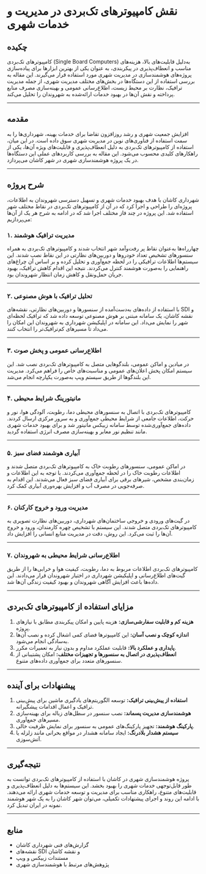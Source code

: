 # **نقش کامپیوترهای تک‌بردی در مدیریت و خدمات شهری**

## **چکیده**
کامپیوترهای تک‌بردی (Single Board Computers) به‌دلیل قابلیت‌های بالا، هزینه‌های مناسب و انعطاف‌پذیری در پیکربندی، به عنوان یکی از بهترین ابزارها برای پیاده‌سازی پروژه‌های هوشمندسازی در مدیریت شهری مورد استفاده قرار می‌گیرند. این مقاله به بررسی استفاده از این دستگاه‌ها در بخش‌های مختلف مدیریت شهری، از جمله مدیریت ترافیک، نظارت بر محیط زیست، اطلاع‌رسانی عمومی و بهینه‌سازی مصرف منابع پرداخته و نقش آن‌ها در بهبود خدمات ارائه‌شده به شهروندان را تحلیل می‌کند.

---

## **مقدمه**
افزایش جمعیت شهری و رشد روزافزون تقاضا برای خدمات بهینه، شهرداری‌ها را به سمت استفاده از فناوری‌های نوین در مدیریت شهری سوق داده است. در این میان، استفاده از کامپیوترهای تک‌بردی به دلیل انعطاف‌پذیری و قابلیت‌های ویژه آن‌ها، یکی از راهکارهای کلیدی محسوب می‌شود. این مقاله به بررسی کاربردهای عملی این دستگاه‌ها در یک پروژه هوشمندسازی شهری در شهر کاشان می‌پردازد.

---

## **شرح پروژه**
شهرداری کاشان با هدف بهبود خدمات شهری و تسهیل دسترسی شهروندان به اطلاعات، پروژه‌ای را طراحی و اجرا کرد که در آن از کامپیوترهای تک‌بردی در نقاط مختلف شهر استفاده شد. این پروژه در چند فاز مختلف اجرا شد که در ادامه به شرح هر یک از آن‌ها می‌پردازیم:

### **۱. مدیریت ترافیک هوشمند**
چهارراه‌ها به‌عنوان نقاط پر رفت‌وآمد شهر انتخاب شدند و کامپیوترهای تک‌بردی به همراه سنسورهای تشخیص تعداد خودروها و دوربین‌های نظارتی در این نقاط نصب شدند. این سیستم‌ها اطلاعات ترافیکی را در لحظه جمع‌آوری و تحلیل کرده و بر اساس آن چراغ‌های راهنمایی را به‌صورت هوشمند کنترل می‌کردند. نتیجه این اقدام کاهش ترافیک، بهبود جریان حمل‌ونقل و کاهش زمان انتظار شهروندان بود.

---

### **۲. تحلیل ترافیک با هوش مصنوعی**
با استفاده از داده‌های به‌دست‌آمده از سنسورها و دوربین‌های نظارتی، نقشه‌های SDI و نقشه کاشان، یک سامانه مبتنی بر هوش مصنوعی توسعه داده شد که ترافیک لحظه‌ای شهر را نمایش می‌داد. این سامانه در اپلیکیشن شهرداری به شهروندان این امکان را می‌داد تا مسیرهای کم‌ترافیک‌تر را انتخاب کنند.

---

### **۳. اطلاع‌رسانی عمومی و پخش صوت**
در میادین و اماکن عمومی، بلندگوهایی متصل به کامپیوترهای تک‌بردی نصب شد. این سیستم امکان پخش اعلان‌های عمومی و مناسبت‌های خاص را فراهم می‌کرد. مدیریت این بلندگوها از طریق سیستم ویپ به‌صورت یکپارچه انجام می‌شد.

---

### **۴. مانیتورینگ شرایط محیطی**
کامپیوترهای تک‌بردی با اتصال به سنسورهای محیطی دما، رطوبت، آلودگی هوا، نور و حرکت، اطلاعات جامعی از شرایط محیطی جمع‌آوری و به سرور مرکزی ارسال کردند. داده‌های جمع‌آوری‌شده توسط سامانه زبیکس مانیتور شد و برای بهبود خدمات شهری مانند تنظیم نور معابر و بهینه‌سازی مصرف انرژی استفاده گردید.

---

### **۵. آبیاری هوشمند فضای سبز**
در اماکن عمومی، سنسورهای رطوبت خاک به کامپیوترهای تک‌بردی متصل شدند و اطلاعات رطوبت خاک را در لحظه جمع‌آوری می‌کردند. با توجه به این اطلاعات و زمان‌بندی مشخص، شیرهای برقی برای آبیاری فضای سبز فعال می‌شدند. این اقدام به صرفه‌جویی در مصرف آب و افزایش بهره‌وری آبیاری کمک کرد.

---

### **۶. مدیریت ورود و خروج کارکنان**
در گیت‌های ورودی و خروجی ساختمان‌های شهرداری، دوربین‌های نظارت تصویری به کامپیوترهای تک‌بردی متصل شدند. این سیستم با تشخیص چهره کارمندان، ورود و خروج آن‌ها را ثبت می‌کرد. این روش، دقت در مدیریت منابع انسانی را افزایش داد.

---

### **۷. اطلاع‌رسانی شرایط محیطی به شهروندان**
کامپیوترهای تک‌بردی اطلاعات مربوط به دما، رطوبت، کیفیت هوا و خرابی‌ها را از طریق گیت‌های اطلاع‌رسانی و اپلیکیشن شهرداری در اختیار شهروندان قرار می‌دادند. این داده‌ها باعث افزایش آگاهی شهروندان و بهبود کیفیت زندگی آن‌ها شد.

---

## **مزایای استفاده از کامپیوترهای تک‌بردی**
1. **هزینه کم و قابلیت سفارشی‌سازی:** هزینه پایین و امکان پیکربندی مطابق با نیازهای پروژه.  
2. **اندازه کوچک و نصب آسان:** این کامپیوترها فضای کمی اشغال کرده و نصب آن‌ها به‌سادگی انجام می‌شود.  
3. **پایداری و عملکرد بالا:** قابلیت عملکرد مداوم و بدون نیاز به تعمیرات مکرر.  
4. **انعطاف‌پذیری در اتصال به سنسورها و تجهیزات مختلف:** امکان پشتیبانی از سنسورهای متعدد برای جمع‌آوری داده‌های متنوع.

---

## **پیشنهادات برای آینده**
1. **استفاده از پیش‌بینی ترافیک:** توسعه الگوریتم‌های یادگیری ماشین برای پیش‌بینی ترافیک و اعمال اقدامات پیشگیرانه.  
2. **هوشمندسازی مدیریت پسماند:** نصب سنسور در سطل‌های زباله برای بهینه‌سازی مسیرهای جمع‌آوری.  
3. **پارکینگ هوشمند:** تجهیز پارکینگ‌های عمومی به سنسور برای نمایش ظرفیت خالی.  
4. **سیستم هشدار بلادرنگ:** ایجاد سامانه هشدار در مواقع بحرانی مانند زلزله یا آتش‌سوزی.

---

## **نتیجه‌گیری**
پروژه هوشمندسازی شهری در کاشان با استفاده از کامپیوترهای تک‌بردی توانست به طور قابل‌توجهی خدمات شهری را بهبود بخشد. این سیستم‌ها به دلیل انعطاف‌پذیری و قابلیت‌های متنوع، راهکاری مناسب برای مدیریت و توسعه خدمات شهری ارائه می‌دهند. با ادامه این روند و اجرای پیشنهادات تکمیلی، می‌توان شهر کاشان را به یک شهر هوشمند نمونه در ایران تبدیل کرد.

---

## **منابع**
- گزارش‌های فنی شهرداری کاشان  
- نقشه‌های SDI و نقشه کاشان  
- مستندات زبیکس و ویپ  
- پژوهش‌های مرتبط با هوشمندسازی شهری  
